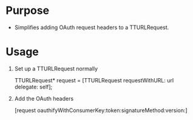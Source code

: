 Purpose
=======

- Simplifies adding OAuth request headers to a TTURLRequest.

Usage
=====

1. Set up a TTURLRequest normally

   TTURLRequest* request = [TTURLRequest
       requestWithURL: url
       delegate: self];

2. Add the OAuth headers

   [request oauthifyWithConsumerKey:token:signatureMethod:version:]
